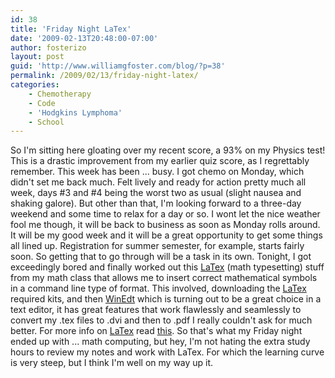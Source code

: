 ```yaml
---
id: 38
title: 'Friday Night LaTex'
date: '2009-02-13T20:48:00-07:00'
author: fosterizo
layout: post
guid: 'http://www.williamgfoster.com/blog/?p=38'
permalink: /2009/02/13/friday-night-latex/
categories:
    - Chemotherapy
    - Code
    - 'Hodgkins Lymphoma'
    - School
---
```


So I'm sitting here gloating over my recent score, a 93% on my Physics test! This is a drastic improvement from my earlier quiz score, as I regrettably remember.
This week has been ... busy. I got chemo on Monday, which didn't set me back much. Felt lively and ready for action pretty much all week, days #3 and #4 being the worst two as usual (slight nausea and shaking galore). But other than that, I'm looking forward to a three-day weekend and some time to relax for a day or so.
I wont let the nice weather fool me though, it will be back to business as soon as Monday rolls around. It will be my good week and it will be a great opportunity to get some things all lined up.
Registration for summer semester, for example, starts fairly soon. So getting that to go through will be a task in its own.
Tonight, I got exceedingly bored and finally worked out this <a href="http://www.latex-project.org/">LaTex</a> (math typesetting) stuff from my math class that allows me to insert correct mathematical symbols in a command line type of format.
This involved, downloading the <a href="http://www.latex-project.org/">LaTex</a> required kits, and then <a href="http://www.winedt.com/">WinEdt</a> which is turning out to be a great choice in a text editor, it has great features that work flawlessly and seamlessly to convert my .tex files to .dvi and then to .pdf I really couldn't ask for much better.
For more info on <a href="http://www.latex-project.org/">LaTex</a> read <a href="http://math.boisestate.edu/%7Eotis/texpert2.pdf">this</a>.
So that's what my Friday night ended up with ... math computing, but hey, I'm not hating the extra study hours to review my notes and work with LaTex. For which the learning curve is very steep, but I think I'm well on my way up it.